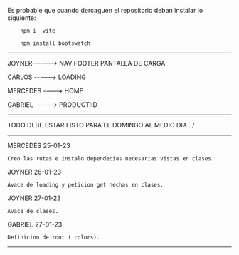 Es probable que cuando dercaguen el repositorio deban instalar lo siguiente: 

        npm i  vite

        npm install bootswatch
----------------------------------------------------------------------------------------------------

JOYNER------> NAV FOOTER PANTALLA DE CARGA

CARLOS -----> LOADING

MERCEDES ----> HOME

GABRIEL -----> PRODUCT:ID

----------------------------------------------------------------------------------------------------
TODO DEBE ESTAR LISTO PARA EL DOMINGO AL MEDIO DIA . /

----------------------------------------------------------------------------------------------------

MERCEDES 25-01-23

    Creo las rutas e instalo dependecias necesarias vistas en clases. 

JOYNER 26-01-23

    Avace de loading y peticion get hechas en clases. 


JOYNER 27-01-23

    Avace de clases.

GABRIEL 27-01-23

    Definicion de root ( colors).


-----------------------------------------------------------------------------------------------------------



